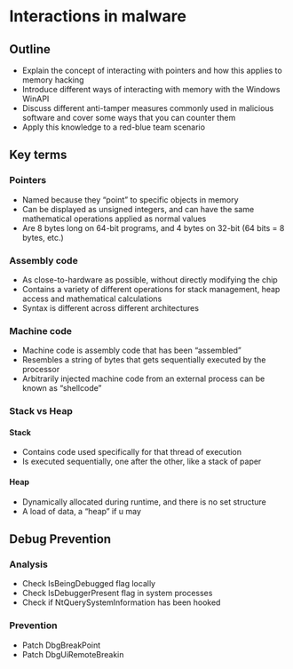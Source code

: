 # Interactions in malware

## Outline
- Explain the concept of interacting with pointers and how this applies to memory hacking
- Introduce different ways of interacting with memory with the Windows WinAPI
- Discuss different anti-tamper measures commonly used in malicious software and cover some ways that you can counter them
- Apply this knowledge to a red-blue team scenario

## Key terms

### Pointers
- Named because they “point” to specific objects in memory
- Can be displayed as unsigned integers, and can have the same mathematical operations applied as normal values
- Are 8 bytes long on 64-bit programs, and 4 bytes on 32-bit (64 bits = 8 bytes, etc.)

### Assembly code
- As close-to-hardware as possible, without directly modifying the chip
- Contains a variety of different operations for stack management, heap access and mathematical calculations
- Syntax is different across different architectures

### Machine code
- Machine code is assembly code that has been “assembled”
- Resembles a string of bytes that gets sequentially executed by the processor
- Arbitrarily injected machine code from an external process can be known as “shellcode”

### Stack vs Heap

#### Stack
- Contains code used specifically for that thread of execution
- Is executed sequentially, one after the other, like a stack of paper

#### Heap
- Dynamically allocated during runtime, and there is no set structure
- A load of data, a “heap” if u may

## Debug Prevention

### Analysis
- Check IsBeingDebugged flag locally
- Check IsDebuggerPresent flag in system processes
- Check if NtQuerySystemInformation has been hooked

### Prevention
- Patch DbgBreakPoint
- Patch DbgUiRemoteBreakin
